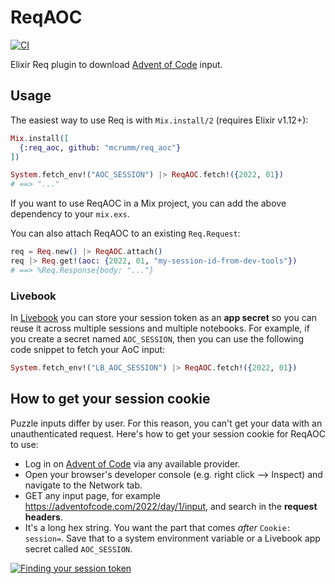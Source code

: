 # ReqAOC

<!-- MDOC -->

[![CI](https://github.com/mcrumm/req_aoc/actions/workflows/ci.yml/badge.svg)](https://github.com/mcrumm/req_aoc/actions/workflows/ci.yml)

Elixir Req plugin to download [Advent of Code][aoc] input.

## Usage

The easiest way to use Req is with `Mix.install/2` (requires Elixir v1.12+):

```elixir
Mix.install([
  {:req_aoc, github: "mcrumm/req_aoc"}
])

System.fetch_env!("AOC_SESSION") |> ReqAOC.fetch!({2022, 01})
# ==> "..."
```

If you want to use ReqAOC in a Mix project, you can add the above dependency to your `mix.exs`.

You can also attach ReqAOC to an existing `Req.Request`:

```elixir
req = Req.new() |> ReqAOC.attach()
req |> Req.get!(aoc: {2022, 01, "my-session-id-from-dev-tools"})
# ==> %Req.Response{body: "..."}
```

### Livebook

In [Livebook](https://livebook.dev) you can store your session token as an **app secret** so you
can reuse it across multiple sessions and multiple notebooks. For example, if you create a secret
named `AOC_SESSION`, then you can use the following code snippet to fetch your AoC input:

```elixir
System.fetch_env!("LB_AOC_SESSION") |> ReqAOC.fetch!({2022, 01})
```

## How to get your session cookie

Puzzle inputs differ by user. For this reason, you can't get your data with an unauthenticated request. Here's how to get your session cookie for ReqAOC to use:

* Log in on [Advent of Code][aoc] via any available provider.
* Open your browser's developer console (e.g. right click --> Inspect) and navigate to the Network tab.
* GET any input page, for example https://adventofcode.com/2022/day/1/input, and search in the **request headers**.
* It's a long hex string. You want the part that comes _after_ `Cookie: session=`. Save that to a system environment variable or a Livebook app secret called `AOC_SESSION`.

[![Finding your session token](https://cloud.githubusercontent.com/assets/6615374/20862970/0922a4fe-b980-11e6-8f30-5967ca494f5e.png)](https://github.com/wimglenn/advent-of-code-wim/issues/1)

[aoc]: https://adventofcode.com

<!-- MDOC -->
